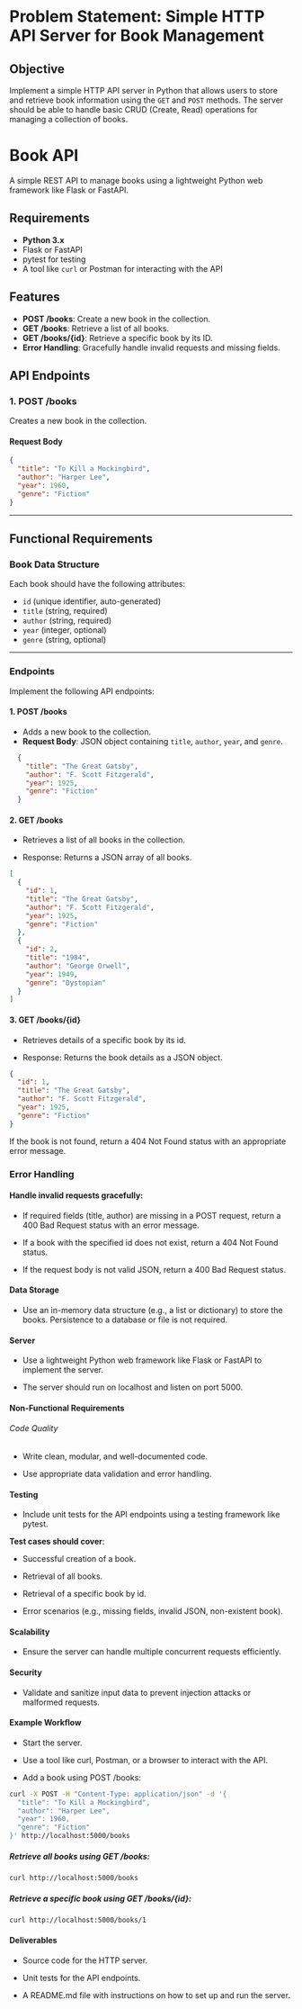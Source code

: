 # Problem Statement: Simple HTTP API Server for Book Management

## Objective
Implement a simple HTTP API server in Python that allows users to store and retrieve book information using the `GET` and `POST` methods. The server should be able to handle basic CRUD (Create, Read) operations for managing a collection of books.


# Book API

A simple REST API to manage books using a lightweight Python web framework like Flask or FastAPI.

## Requirements

- **Python 3.x**
- Flask or FastAPI
- pytest for testing
- A tool like `curl` or Postman for interacting with the API

## Features

- **POST /books**: Create a new book in the collection.
- **GET /books**: Retrieve a list of all books.
- **GET /books/{id}**: Retrieve a specific book by its ID.
- **Error Handling**: Gracefully handle invalid requests and missing fields.

## API Endpoints

### 1. POST /books

Creates a new book in the collection.

#### Request Body
```json
{
  "title": "To Kill a Mockingbird",
  "author": "Harper Lee",
  "year": 1960,
  "genre": "Fiction"
}
```

---

## Functional Requirements

### Book Data Structure
Each book should have the following attributes:
- `id` (unique identifier, auto-generated)
- `title` (string, required)
- `author` (string, required)
- `year` (integer, optional)
- `genre` (string, optional)

---

### Endpoints
Implement the following API endpoints:

#### 1. **POST /books**

- Adds a new book to the collection.
- **Request Body**: JSON object containing `title`, `author`, `year`, and `genre`.

```json
  {
    "title": "The Great Gatsby",
    "author": "F. Scott Fitzgerald",
    "year": 1925,
    "genre": "Fiction"
  }
``` 

#### 2. **GET /books**

- Retrieves a list of all books in the collection.

- Response: Returns a JSON array of all books.

```json
[
  {
    "id": 1,
    "title": "The Great Gatsby",
    "author": "F. Scott Fitzgerald",
    "year": 1925,
    "genre": "Fiction"
  },
  {
    "id": 2,
    "title": "1984",
    "author": "George Orwell",
    "year": 1949,
    "genre": "Dystopian"
  }
]
```

#### 3. **GET /books/{id}**

- Retrieves details of a specific book by its id.

- Response: Returns the book details as a JSON object.

```json
{
  "id": 1,
  "title": "The Great Gatsby",
  "author": "F. Scott Fitzgerald",
  "year": 1925,
  "genre": "Fiction"
}
```

If the book is not found, return a 404 Not Found status with an appropriate error message.

### Error Handling

#### Handle invalid requests gracefully:

- If required fields (title, author) are missing in a POST request, return a 400 Bad Request status with an error message.

- If a book with the specified id does not exist, return a 404 Not Found status.

- If the request body is not valid JSON, return a 400 Bad Request status.

#### Data Storage

- Use an in-memory data structure (e.g., a list or dictionary) to store the books. Persistence to a database or file is not required.

#### Server

- Use a lightweight Python web framework like Flask or FastAPI to implement the server.

- The server should run on localhost and listen on port 5000.

#### Non-Functional Requirements

###### Code Quality

- Write clean, modular, and well-documented code.

- Use appropriate data validation and error handling.

#### Testing

- Include unit tests for the API endpoints using a testing framework like pytest.

**Test cases should cover**:

- Successful creation of a book.

- Retrieval of all books.

- Retrieval of a specific book by id.

- Error scenarios (e.g., missing fields, invalid JSON, non-existent book).

#### Scalability

- Ensure the server can handle multiple concurrent requests efficiently.

#### Security

- Validate and sanitize input data to prevent injection attacks or malformed requests.

#### Example Workflow

- Start the server.

- Use a tool like curl, Postman, or a browser to interact with the API.

- Add a book using POST /books:

```bash
curl -X POST -H "Content-Type: application/json" -d '{
  "title": "To Kill a Mockingbird",
  "author": "Harper Lee",
  "year": 1960,
  "genre": "Fiction"
}' http://localhost:5000/books
```

##### Retrieve all books using GET /books:

```bash
curl http://localhost:5000/books
```

##### Retrieve a specific book using GET /books/{id}:

```bash
curl http://localhost:5000/books/1
```

#### Deliverables

- Source code for the HTTP server.

- Unit tests for the API endpoints.

- A README.md file with instructions on how to set up and run the server.